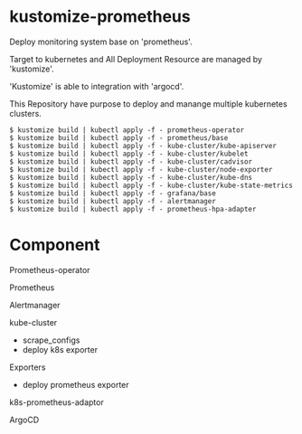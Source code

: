 # kustomize-prometheus

Deploy monitoring system base on 'prometheus'.

Target to kubernetes and All Deployment Resource are managed by 'kustomize'.

'Kustomize' is able to integration with 'argocd'. 

This Repository have purpose to deploy and manange multiple kubernetes clusters.

```
$ kustomize build | kubectl apply -f - prometheus-operator
$ kustomize build | kubectl apply -f - prometheus/base
$ kustomize build | kubectl apply -f - kube-cluster/kube-apiserver
$ kustomize build | kubectl apply -f - kube-cluster/kubelet
$ kustomize build | kubectl apply -f - kube-cluster/cadvisor
$ kustomize build | kubectl apply -f - kube-cluster/node-exporter
$ kustomize build | kubectl apply -f - kube-cluster/kube-dns
$ kustomize build | kubectl apply -f - kube-cluster/kube-state-metrics
$ kustomize build | kubectl apply -f - grafana/base
$ kustomize build | kubectl apply -f - alertmanager
$ kustomize build | kubectl apply -f - prometheus-hpa-adapter
```


# Component
Prometheus-operator

Prometheus

Alertmanager

kube-cluster
 - scrape_configs
 - deploy k8s exporter

Exporters
 - deploy prometheus exporter

k8s-prometheus-adaptor

ArgoCD
